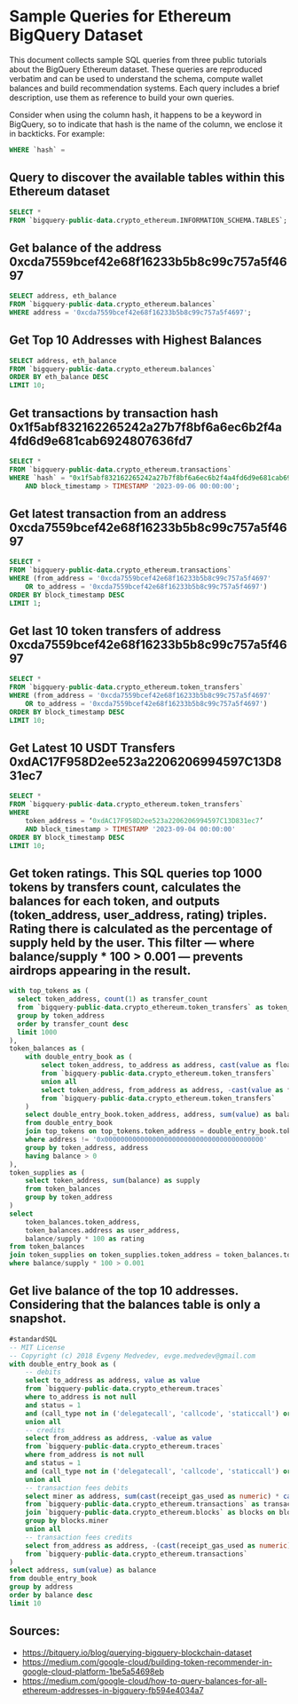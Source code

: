 # Sample Queries for Ethereum BigQuery Dataset

This document collects sample SQL queries from three public tutorials about the BigQuery Ethereum dataset. These queries are reproduced verbatim and can be used to understand the schema, compute wallet balances and build recommendation systems. Each query includes a brief description, use them as reference to build your own queries.

Consider when using the column hash, it happens to be a keyword in BigQuery, so to indicate that hash is the name of the column, we enclose it in backticks. For example:
```sql
WHERE `hash` =
```

## Query to discover the available tables within this Ethereum dataset

```sql
SELECT *
FROM `bigquery-public-data.crypto_ethereum.INFORMATION_SCHEMA.TABLES`;
```

## Get balance of the address 0xcda7559bcef42e68f16233b5b8c99c757a5f4697

```sql
SELECT address, eth_balance
FROM `bigquery-public-data.crypto_ethereum.balances`
WHERE address = '0xcda7559bcef42e68f16233b5b8c99c757a5f4697';
```

## Get Top 10 Addresses with Highest Balances

```sql
SELECT address, eth_balance
FROM `bigquery-public-data.crypto_ethereum.balances`
ORDER BY eth_balance DESC
LIMIT 10;
```

## Get transactions by transaction hash 0x1f5abf832162265242a27b7f8bf6a6ec6b2f4a4fd6d9e681cab6924807636fd7

```sql
SELECT *
FROM `bigquery-public-data.crypto_ethereum.transactions`
WHERE `hash` = "0x1f5abf832162265242a27b7f8bf6a6ec6b2f4a4fd6d9e681cab6924807636fd7"
	AND block_timestamp > TIMESTAMP '2023-09-06 00:00:00';
```

## Get latest transaction from an address 0xcda7559bcef42e68f16233b5b8c99c757a5f4697

```sql
SELECT *
FROM `bigquery-public-data.crypto_ethereum.transactions`
WHERE (from_address = '0xcda7559bcef42e68f16233b5b8c99c757a5f4697'
	OR to_address = '0xcda7559bcef42e68f16233b5b8c99c757a5f4697')
ORDER BY block_timestamp DESC
LIMIT 1;
```

## Get last 10 token transfers of address 0xcda7559bcef42e68f16233b5b8c99c757a5f4697

```sql
SELECT *
FROM `bigquery-public-data.crypto_ethereum.token_transfers`
WHERE (from_address = '0xcda7559bcef42e68f16233b5b8c99c757a5f4697'
	OR to_address = '0xcda7559bcef42e68f16233b5b8c99c757a5f4697')
ORDER BY block_timestamp DESC
LIMIT 10;
```

## Get Latest 10 USDT Transfers 0xdAC17F958D2ee523a2206206994597C13D831ec7

```sql
SELECT *
FROM `bigquery-public-data.crypto_ethereum.token_transfers`
WHERE
	token_address = ‘0xdAC17F958D2ee523a2206206994597C13D831ec7’
	AND block_timestamp > TIMESTAMP '2023-09-04 00:00:00'
ORDER BY block_timestamp DESC
LIMIT 10;
```

## Get token ratings. This SQL queries top 1000 tokens by transfers count, calculates the balances for each token, and outputs (token_address, user_address, rating) triples. Rating there is calculated as the percentage of supply held by the user. This filter — where balance/supply * 100 > 0.001 — prevents airdrops appearing in the result.

```sql
with top_tokens as (
  select token_address, count(1) as transfer_count
  from `bigquery-public-data.crypto_ethereum.token_transfers` as token_transfers
  group by token_address
  order by transfer_count desc
  limit 1000
),
token_balances as (
    with double_entry_book as (
        select token_address, to_address as address, cast(value as float64) as value, block_timestamp
        from `bigquery-public-data.crypto_ethereum.token_transfers`
        union all
        select token_address, from_address as address, -cast(value as float64) as value, block_timestamp
        from `bigquery-public-data.crypto_ethereum.token_transfers`
    )
    select double_entry_book.token_address, address, sum(value) as balance
    from double_entry_book
    join top_tokens on top_tokens.token_address = double_entry_book.token_address
    where address != '0x0000000000000000000000000000000000000000'
    group by token_address, address
    having balance > 0
),
token_supplies as (
    select token_address, sum(balance) as supply
    from token_balances
    group by token_address
)
select 
    token_balances.token_address, 
    token_balances.address as user_address, 
    balance/supply * 100 as rating
from token_balances
join token_supplies on token_supplies.token_address = token_balances.token_address
where balance/supply * 100 > 0.001
```

## Get live balance of the top 10 addresses. Considering that the balances table is only a snapshot. 

```sql
#standardSQL
-- MIT License
-- Copyright (c) 2018 Evgeny Medvedev, evge.medvedev@gmail.com
with double_entry_book as (
    -- debits
    select to_address as address, value as value
    from `bigquery-public-data.crypto_ethereum.traces`
    where to_address is not null
    and status = 1
    and (call_type not in ('delegatecall', 'callcode', 'staticcall') or call_type is null)
    union all
    -- credits
    select from_address as address, -value as value
    from `bigquery-public-data.crypto_ethereum.traces`
    where from_address is not null
    and status = 1
    and (call_type not in ('delegatecall', 'callcode', 'staticcall') or call_type is null)
    union all
    -- transaction fees debits
    select miner as address, sum(cast(receipt_gas_used as numeric) * cast(gas_price as numeric)) as value
    from `bigquery-public-data.crypto_ethereum.transactions` as transactions
    join `bigquery-public-data.crypto_ethereum.blocks` as blocks on blocks.number = transactions.block_number
    group by blocks.miner
    union all
    -- transaction fees credits
    select from_address as address, -(cast(receipt_gas_used as numeric) * cast(gas_price as numeric)) as value
    from `bigquery-public-data.crypto_ethereum.transactions`
)
select address, sum(value) as balance
from double_entry_book
group by address
order by balance desc
limit 10
```

## Sources:

* https://bitquery.io/blog/querying-bigquery-blockchain-dataset
* https://medium.com/google-cloud/building-token-recommender-in-google-cloud-platform-1be5a54698eb
* https://medium.com/google-cloud/how-to-query-balances-for-all-ethereum-addresses-in-bigquery-fb594e4034a7

